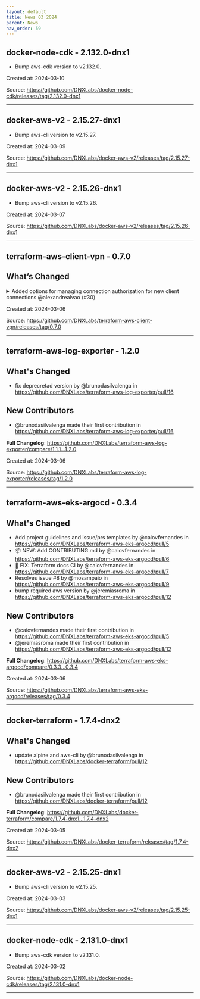 ```yaml
---
layout: default
title: News 03 2024
parent: News
nav_order: 59
---
```




## docker-node-cdk - 2.132.0-dnx1
- Bump aws-cdk version to v2.132.0.

Created at: 2024-03-10

<!-- TODO: Include source link to the version tag -->
Source: https://github.com/DNXLabs/docker-node-cdk/releases/tag/2.132.0-dnx1

---


## docker-aws-v2 - 2.15.27-dnx1
- Bump aws-cli version to v2.15.27.

Created at: 2024-03-09

<!-- TODO: Include source link to the version tag -->
Source: https://github.com/DNXLabs/docker-aws-v2/releases/tag/2.15.27-dnx1

---


## docker-aws-v2 - 2.15.26-dnx1
- Bump aws-cli version to v2.15.26.

Created at: 2024-03-07

<!-- TODO: Include source link to the version tag -->
Source: https://github.com/DNXLabs/docker-aws-v2/releases/tag/2.15.26-dnx1

---


## terraform-aws-client-vpn - 0.7.0
## What’s Changed
<details>
  <summary>Added options for managing connection authorization for new client connections @alexandrealvao (#30)</summary>
  Allow to use of an AWS Lambda function that is invoked synchronously by the service (after user and device authentication) when a new VPN session connection is attempted by an end user. The Lambda function can be customized to enforce the security policies of the enterprise.

## Types of changes

What types of changes does your code introduce to <repo_name>?
_Put an `x` in the boxes that apply_

- [ ] Bugfix (non-breaking change which fixes an issue)
- [X] New feature (non-breaking change which adds functionality)
- [ ] Breaking change (fix or feature that would cause existing functionality to not work as expected)
- [ ] Documentation Update (if none of the other choices apply)

## Checklist

_Put an `x` in the boxes that apply. You can also fill these out after creating the PR. If you're unsure about any of them, don't hesitate to ask. We're here to help! This is simply a reminder of what we are going to look for before merging your code._

- [X] I have read the CONTRIBUTING.md doc.
- [X] I have added necessary documentation (if appropriate).
- [ ] Any dependent changes have been merged and published in downstream modules.

## Further comments
</details>


Created at: 2024-03-06

<!-- TODO: Include source link to the version tag -->
Source: https://github.com/DNXLabs/terraform-aws-client-vpn/releases/tag/0.7.0

---


## terraform-aws-log-exporter - 1.2.0
## What's Changed
* fix deprecretad version by @brunodasilvalenga in https://github.com/DNXLabs/terraform-aws-log-exporter/pull/16

## New Contributors
* @brunodasilvalenga made their first contribution in https://github.com/DNXLabs/terraform-aws-log-exporter/pull/16

**Full Changelog**: https://github.com/DNXLabs/terraform-aws-log-exporter/compare/1.1.1...1.2.0

Created at: 2024-03-06

<!-- TODO: Include source link to the version tag -->
Source: https://github.com/DNXLabs/terraform-aws-log-exporter/releases/tag/1.2.0

---


## terraform-aws-eks-argocd - 0.3.4
## What's Changed
* Add project guidelines and issue/prs templates by @caiovfernandes in https://github.com/DNXLabs/terraform-aws-eks-argocd/pull/5
* 📦 NEW: Add CONTRIBUTING.md by @caiovfernandes in https://github.com/DNXLabs/terraform-aws-eks-argocd/pull/6
* 🐛 FIX: Terraform docs CI by @caiovfernandes in https://github.com/DNXLabs/terraform-aws-eks-argocd/pull/7
* Resolves issue #8 by @mosampaio in https://github.com/DNXLabs/terraform-aws-eks-argocd/pull/9
* bump required aws version by @jeremiasroma in https://github.com/DNXLabs/terraform-aws-eks-argocd/pull/12

## New Contributors
* @caiovfernandes made their first contribution in https://github.com/DNXLabs/terraform-aws-eks-argocd/pull/5
* @jeremiasroma made their first contribution in https://github.com/DNXLabs/terraform-aws-eks-argocd/pull/12

**Full Changelog**: https://github.com/DNXLabs/terraform-aws-eks-argocd/compare/0.3.3...0.3.4

Created at: 2024-03-06

<!-- TODO: Include source link to the version tag -->
Source: https://github.com/DNXLabs/terraform-aws-eks-argocd/releases/tag/0.3.4

---


## docker-terraform - 1.7.4-dnx2
## What's Changed
* update alpine and aws-cli by @brunodasilvalenga in https://github.com/DNXLabs/docker-terraform/pull/12

## New Contributors
* @brunodasilvalenga made their first contribution in https://github.com/DNXLabs/docker-terraform/pull/12

**Full Changelog**: https://github.com/DNXLabs/docker-terraform/compare/1.7.4-dnx1...1.7.4-dnx2

Created at: 2024-03-05

<!-- TODO: Include source link to the version tag -->
Source: https://github.com/DNXLabs/docker-terraform/releases/tag/1.7.4-dnx2

---


## docker-aws-v2 - 2.15.25-dnx1
- Bump aws-cli version to v2.15.25.

Created at: 2024-03-03

<!-- TODO: Include source link to the version tag -->
Source: https://github.com/DNXLabs/docker-aws-v2/releases/tag/2.15.25-dnx1

---


## docker-node-cdk - 2.131.0-dnx1
- Bump aws-cdk version to v2.131.0.

Created at: 2024-03-02

<!-- TODO: Include source link to the version tag -->
Source: https://github.com/DNXLabs/docker-node-cdk/releases/tag/2.131.0-dnx1

---

